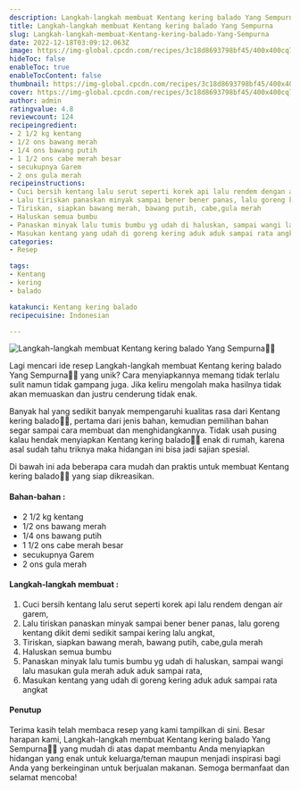 ```yaml
---
description: Langkah-langkah membuat Kentang kering balado Yang Sempurna"
title: Langkah-langkah membuat Kentang kering balado Yang Sempurna
slug: Langkah-langkah-membuat-Kentang-kering-balado-Yang-Sempurna
date: 2022-12-18T03:09:12.063Z
image: https://img-global.cpcdn.com/recipes/3c18d8693798bf45/400x400cq70/photo.jpg
hideToc: false
enableToc: true
enableTocContent: false
thumbnail: https://img-global.cpcdn.com/recipes/3c18d8693798bf45/400x400cq70/photo.jpg
cover: https://img-global.cpcdn.com/recipes/3c18d8693798bf45/400x400cq70/photo.jpg
author: admin
ratingvalue: 4.8
reviewcount: 124
recipeingredient:
- 2 1/2 kg kentang
- 1/2 ons bawang merah
- 1/4 ons bawang putih
- 1 1/2 ons cabe merah besar
- secukupnya Garem
- 2 ons gula merah
recipeinstructions:
- Cuci bersih kentang lalu serut seperti korek api lalu rendem dengan air garem,
- Lalu tiriskan panaskan minyak sampai bener bener panas, lalu goreng kentang dikit demi sedikit sampai kering lalu angkat,
- Tiriskan, siapkan bawang merah, bawang putih, cabe,gula merah
- Haluskan semua bumbu
- Panaskan minyak lalu tumis bumbu yg udah di haluskan, sampai wangi lalu masukan gula merah aduk aduk sampai rata,
- Masukan kentang yang udah di goreng kering aduk aduk sampai rata angkat
categories:
- Resep

tags:
- Kentang
- kering
- balado

katakunci: Kentang kering balado
recipecuisine: Indonesian

---
```


![Langkah-langkah membuat Kentang kering balado Yang Sempurna👩‍🍳](https://img-global.cpcdn.com/recipes/3c18d8693798bf45/400x400cq70/photo.jpg)

Lagi mencari ide resep Langkah-langkah membuat Kentang kering balado Yang Sempurna👩‍🍳 yang unik? Cara menyiapkannya memang tidak terlalu sulit namun tidak gampang juga. Jika keliru mengolah maka hasilnya tidak akan memuaskan dan justru cenderung tidak enak.

Banyak hal yang sedikit banyak mempengaruhi kualitas rasa dari Kentang kering balado👩‍🍳, pertama dari jenis bahan, kemudian pemilihan bahan segar sampai cara membuat dan menghidangkannya. Tidak usah pusing kalau hendak menyiapkan Kentang kering balado👩‍🍳 enak di rumah, karena asal sudah tahu triknya maka hidangan ini bisa jadi sajian spesial.

Di bawah ini ada beberapa cara mudah dan praktis untuk membuat Kentang kering balado👩‍🍳 yang siap dikreasikan.

<!--inarticleads1-->

#### Bahan-bahan :

- 2 1/2 kg kentang
- 1/2 ons bawang merah
- 1/4 ons bawang putih
- 1 1/2 ons cabe merah besar
- secukupnya Garem
- 2 ons gula merah

<!--inarticleads2-->

#### Langkah-langkah membuat :

1. Cuci bersih kentang lalu serut seperti korek api lalu rendem dengan air garem,
1. Lalu tiriskan panaskan minyak sampai bener bener panas, lalu goreng kentang dikit demi sedikit sampai kering lalu angkat,
1. Tiriskan, siapkan bawang merah, bawang putih, cabe,gula merah
1. Haluskan semua bumbu
1. Panaskan minyak lalu tumis bumbu yg udah di haluskan, sampai wangi lalu masukan gula merah aduk aduk sampai rata,
1. Masukan kentang yang udah di goreng kering aduk aduk sampai rata angkat

#### Penutup

Terima kasih telah membaca resep yang kami tampilkan di sini. Besar harapan kami, Langkah-langkah membuat Kentang kering balado Yang Sempurna👩‍🍳 yang mudah di atas dapat membantu Anda menyiapkan hidangan yang enak untuk keluarga/teman maupun menjadi inspirasi bagi Anda yang berkeinginan untuk berjualan makanan. Semoga bermanfaat dan selamat mencoba!